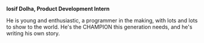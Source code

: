 **Iosif Dolha, Product Development Intern**

He is young and enthusiastic, a programmer in the making, with lots and lots to show to the world. He's the CHAMPION this generation needs, and he's writing his own story. 
